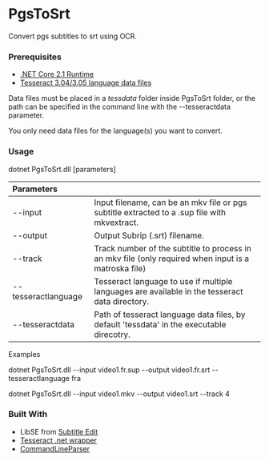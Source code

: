# PgsToSrt

Convert pgs subtitles to srt using OCR.

### Prerequisites
- [.NET Core 2.1 Runtime](https://dotnet.microsoft.com/download/dotnet-core/2.1)
- [Tesseract 3.04/3.05 language data files](https://github.com/tesseract-ocr/tessdata/tree/3.04.00)

Data files must be placed in a _tessdata_ folder inside PgsToSrt folder, or the path can be specified in the command line with the --tesseractdata parameter.

You only need data files for the language(s) you want to convert.

### Usage

dotnet PgsToSrt.dll [parameters]

| Parameters         |                |
| :------------      | :------------- |
| --input            | Input filename, can be an mkv file or pgs subtitle extracted to a .sup file with mkvextract.|
| --output           | Output Subrip (.srt) filename.|
| --track            | Track number of the subtitle to process in an mkv file (only required when input is a matroska file)  |
| --tesseractlanguage| Tesseract language to use if multiple languages are available in the tesseract data directory.        |
| --tesseractdata    | Path of tesseract language data files, by default 'tessdata' in the executable direcotry.             |

Examples

dotnet PgsToSrt.dll --input video1.fr.sup --output video1.fr.srt --tesseractlanguage fra

dotnet PgsToSrt.dll --input video1.mkv --output video1.srt --track 4

### Built With
- LibSE from [Subtitle Edit](https://www.nikse.dk/SubtitleEdit/)
- [Tesseract .net wrapper](https://github.com/charlesw/tesseract/)
- [CommandLineParser](https://github.com/commandlineparser/commandline) 
